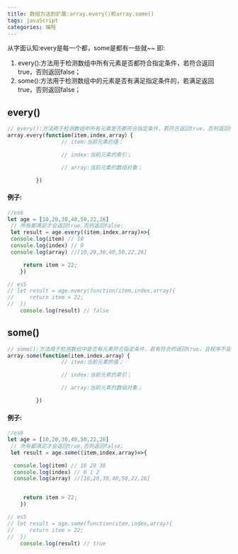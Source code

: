 ```yaml
---
title: 数组方法的扩展:array.every()和array.some()
tags: javaScript
categories: 编程
---
```


从字面认知:every是每一个都，some是都有一些就~~
即:
1. every():方法用于检测数组中所有元素是否都符合指定条件，若符合返回true，否则返回false；
2. some():方法用于检测数组中的元素是否有满足指定条件的，若满足返回true，否则返回false；

## every()

```javascript
// every():方法用于检测数组中所有元素是否都符合指定条件，若符合返回true，否则返回false,且程序不会继续往下执行；
array.every(function(item,index,array）{
                 // item:当前元素的值；

                 // index:当前元素的索引；

                 // array:当前元素的数组对象；

         })

```

#### 例子:

```javascript
//es6
let age = [10,20,30,40,50,22,26]
 // 所有都满足才会返回true,否则返回false;
 let result = age.every((item,index,array)=>{
 console.log(item) // 10
 console.log(index) // 0
 console.log(array) //[10,20,30,40,50,22,26]

     return item > 22;
 	})

// es5
// let result = age.every(function(item,index,array){
//     return item > 22;
// 	})
 	console.log(result) // false

```

## some()

```javascript
// some():方法用于检测数组中是否有元素符合指定条件，若有符合的返回true，且程序不会继续往下执行；否则返回false；
array.some(function(item,index,array）{
                 // item:当前元素的值；

                 // index:当前元素的索引；

                 // array:当前元素的数组对象；

         })

```

#### 例子:

```javascript
//es6
let age = [10,20,30,40,50,22,26]
 // 所有都满足才会返回true,否则返回false;
 let result = age.some((item,index,array)=>{

  console.log(item) // 10 20 30
  console.log(index) // 0 1 2
  console.log(array) //[10,20,30,40,50,22,26]


     return item > 22;
 	})

// es5
// let result = age.some(function(item,index,array){
//     return item > 22;
// 	})
 	console.log(result) // true

```
